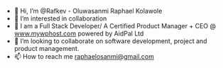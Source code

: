 - 👋 Hi, I’m @Rafkev - Oluwasanmi Raphael Kolawole
- 👀 I’m interested in collaboration 
- 🌱 I am a Full Stack Developer/ A Certified Product Manager + CEO @ www.mywphost.com powered by AidPal Ltd 
- 💞️ I’m looking to collaborate on software development, project and product management.
- 📫 How to reach me raphaelosanmi@gmail.com

<!---
Rafkev/Rafkev is a ✨ special ✨ repository because its `README.md` (this file) appears on your GitHub profile.
You can click the Preview link to take a look at your changes.
--->
